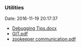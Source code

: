 <!--
title: Utilities
date: 2016-11-19 20:17:37
tags:
- Debugging
- Zookeeper
-->
### Utilities
Date: 2016-11-19 20:17:37

* [Debugging Tips.docx](https://github.com/zhuzhigao/PersonalMaterials/raw/master/Utilities/Debugging%20Tips.docx)
* [GIT.pdf](https://github.com/zhuzhigao/PersonalMaterials/raw/master/Utilities/GIT.pdf)
* [zookeeper communication.pdf](https://github.com/zhuzhigao/PersonalMaterials/raw/master/Utilities/zookeeper%20communication.pdf)
<!-- more -->
